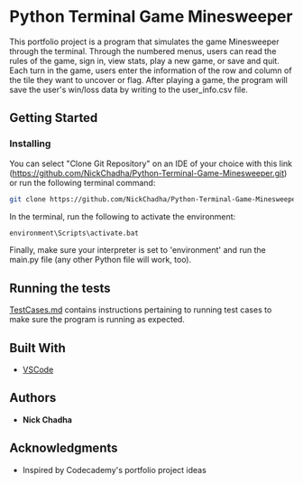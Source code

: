 # Python Terminal Game Minesweeper

This portfolio project is a program that simulates the game Minesweeper through the terminal. Through the numbered menus, users can read the rules of the game, sign in, view stats, play a new game, or save and quit. Each turn in the game, users enter the information of the row and column of the tile they want to uncover or flag. After playing a game, the program will save the user's win/loss data by writing to the user_info.csv file.

## Getting Started

### Installing
You can select "Clone Git Repository" on an IDE of your choice with this link (https://github.com/NickChadha/Python-Terminal-Game-Minesweeper.git) or run the following terminal command:

```sh
git clone https://github.com/NickChadha/Python-Terminal-Game-Minesweeper.git
```

In the terminal, run the following to activate the environment:

```sh
environment\Scripts\activate.bat
```

Finally, make sure your interpreter is set to 'environment' and run the main.py file (any other Python file will work, too).

## Running the tests

[TestCases.md](TestCases.md) contains instructions pertaining to running test cases to make sure the program is running as expected.

## Built With

* [VSCode](https://code.visualstudio.com/)

## Authors

* **Nick Chadha**

## Acknowledgments

* Inspired by Codecademy's portfolio project ideas

